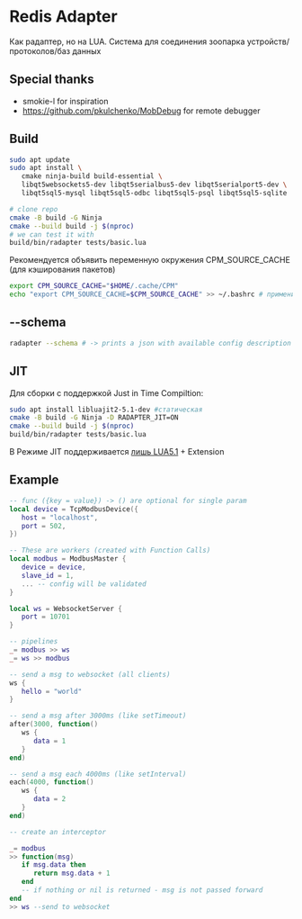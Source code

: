 # Redis Adapter

Как радаптер, но на LUA. Система для соединения зоопарка устройств/протоколов/баз данных

## Special thanks

* smokie-l for inspiration
* https://github.com/pkulchenko/MobDebug for remote debugger

## Build
```bash
sudo apt update
sudo apt install \
   cmake ninja-build build-essential \
   libqt5websockets5-dev libqt5serialbus5-dev libqt5serialport5-dev \
   libqt5sql5-mysql libqt5sql5-odbc libqt5sql5-psql libqt5sql5-sqlite

# clone repo
cmake -B build -G Ninja
cmake --build build -j $(nproc)
# we can test it with 
build/bin/radapter tests/basic.lua
```
Рекомендуется объявить переменную окружения CPM_SOURCE_CACHE (для кэширования пакетов)
```bash
export CPM_SOURCE_CACHE="$HOME/.cache/CPM"
echo "export CPM_SOURCE_CACHE=$CPM_SOURCE_CACHE" >> ~/.bashrc # применится после login
```

## --schema
```bash
radapter --schema # -> prints a json with available config description
```

## JIT
Для сборки с поддержкой Just in Time Compiltion:
```bash
sudo apt install libluajit2-5.1-dev #статическая 
cmake -B build -G Ninja -D RADAPTER_JIT=ON
cmake --build build -j $(nproc)
build/bin/radapter tests/basic.lua
```
В Режиме JIT поддерживается [лишь LUA5.1](https://luajit.org/extensions.html) + Extension

## Example
```lua
-- func ({key = value}) -> () are optional for single param
local device = TcpModbusDevice({
   host = "localhost",
   port = 502,
})

-- These are workers (created with Function Calls)
local modbus = ModbusMaster {
   device = device,
   slave_id = 1,
   ... -- config will be validated
}

local ws = WebsocketServer {    
   port = 10701
}

-- pipelines
_= modbus >> ws
_= ws >> modbus

-- send a msg to websocket (all clients)
ws {
   hello = "world"
}

-- send a msg after 3000ms (like setTimeout)
after(3000, function()
   ws {
      data = 1
   }
end)

-- send a msg each 4000ms (like setInterval)
each(4000, function()
   ws {
      data = 2
   }
end)

-- create an interceptor

_= modbus
>> function(msg)
   if msg.data then
      return msg.data + 1
   end
   -- if nothing or nil is returned - msg is not passed forward
end
>> ws --send to websocket


```

